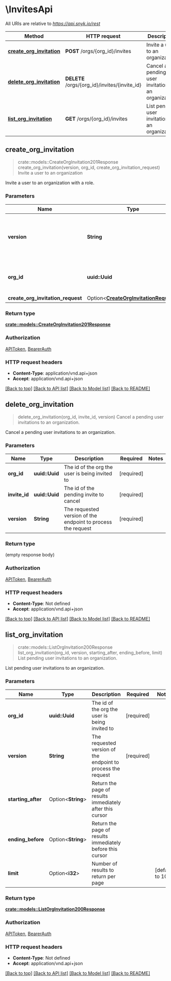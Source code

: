 # \InvitesApi

All URIs are relative to *https://api.snyk.io/rest*

Method | HTTP request | Description
------------- | ------------- | -------------
[**create_org_invitation**](InvitesApi.md#create_org_invitation) | **POST** /orgs/{org_id}/invites | Invite a user to an organization
[**delete_org_invitation**](InvitesApi.md#delete_org_invitation) | **DELETE** /orgs/{org_id}/invites/{invite_id} | Cancel a pending user invitations to an organization.
[**list_org_invitation**](InvitesApi.md#list_org_invitation) | **GET** /orgs/{org_id}/invites | List pending user invitations to an organization.



## create_org_invitation

> crate::models::CreateOrgInvitation201Response create_org_invitation(version, org_id, create_org_invitation_request)
Invite a user to an organization

Invite a user to an organization with a role.

### Parameters


Name | Type | Description  | Required | Notes
------------- | ------------- | ------------- | ------------- | -------------
**version** | **String** | The requested version of the endpoint to process the request | [required] |
**org_id** | **uuid::Uuid** | The id of the org the user is being invited to | [required] |
**create_org_invitation_request** | Option<[**CreateOrgInvitationRequest**](CreateOrgInvitationRequest.md)> |  |  |

### Return type

[**crate::models::CreateOrgInvitation201Response**](createOrgInvitation_201_response.md)

### Authorization

[APIToken](../README.md#APIToken), [BearerAuth](../README.md#BearerAuth)

### HTTP request headers

- **Content-Type**: application/vnd.api+json
- **Accept**: application/vnd.api+json

[[Back to top]](#) [[Back to API list]](../README.md#documentation-for-api-endpoints) [[Back to Model list]](../README.md#documentation-for-models) [[Back to README]](../README.md)


## delete_org_invitation

> delete_org_invitation(org_id, invite_id, version)
Cancel a pending user invitations to an organization.

Cancel a pending user invitations to an organization.

### Parameters


Name | Type | Description  | Required | Notes
------------- | ------------- | ------------- | ------------- | -------------
**org_id** | **uuid::Uuid** | The id of the org the user is being invited to | [required] |
**invite_id** | **uuid::Uuid** | The id of the pending invite to cancel | [required] |
**version** | **String** | The requested version of the endpoint to process the request | [required] |

### Return type

 (empty response body)

### Authorization

[APIToken](../README.md#APIToken), [BearerAuth](../README.md#BearerAuth)

### HTTP request headers

- **Content-Type**: Not defined
- **Accept**: application/vnd.api+json

[[Back to top]](#) [[Back to API list]](../README.md#documentation-for-api-endpoints) [[Back to Model list]](../README.md#documentation-for-models) [[Back to README]](../README.md)


## list_org_invitation

> crate::models::ListOrgInvitation200Response list_org_invitation(org_id, version, starting_after, ending_before, limit)
List pending user invitations to an organization.

List pending user invitations to an organization.

### Parameters


Name | Type | Description  | Required | Notes
------------- | ------------- | ------------- | ------------- | -------------
**org_id** | **uuid::Uuid** | The id of the org the user is being invited to | [required] |
**version** | **String** | The requested version of the endpoint to process the request | [required] |
**starting_after** | Option<**String**> | Return the page of results immediately after this cursor |  |
**ending_before** | Option<**String**> | Return the page of results immediately before this cursor |  |
**limit** | Option<**i32**> | Number of results to return per page |  |[default to 10]

### Return type

[**crate::models::ListOrgInvitation200Response**](listOrgInvitation_200_response.md)

### Authorization

[APIToken](../README.md#APIToken), [BearerAuth](../README.md#BearerAuth)

### HTTP request headers

- **Content-Type**: Not defined
- **Accept**: application/vnd.api+json

[[Back to top]](#) [[Back to API list]](../README.md#documentation-for-api-endpoints) [[Back to Model list]](../README.md#documentation-for-models) [[Back to README]](../README.md)

